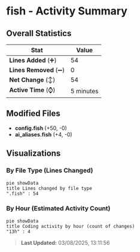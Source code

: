 # fish - Activity Summary 

## Overall Statistics

| Stat                   | Value                                                             |
| ---------------------- | ----------------------------------------------------------------- |
| **Lines Added** (➕)   | 54                                          |
| **Lines Removed** (➖) | 0                                        |
| **Net Change** (↕)    | 54                |
| **Active Time** (⌚)   | 5 minutes |


## Modified Files
- **config.fish** (+50, -0)
- **ai_aliases.fish** (+4, -0)

## Visualizations

### By File Type (Lines Changed)

```mermaid
pie showData
title Lines changed by file type
".fish" : 54
```

### By Hour (Estimated Activity Count)

```mermaid
pie showData
title Coding activity by hour (count of changes)
"13h" : 4
```


> **Last Updated:** 03/08/2025, 13:11:56